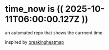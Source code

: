 # time_now is (( 2025-10-11T06:00:00.127Z ))

an automated repo that shows the currnent time

inspired by [breakingheatmap](https://github.com/breakingheatmap/breakingheatmap)
